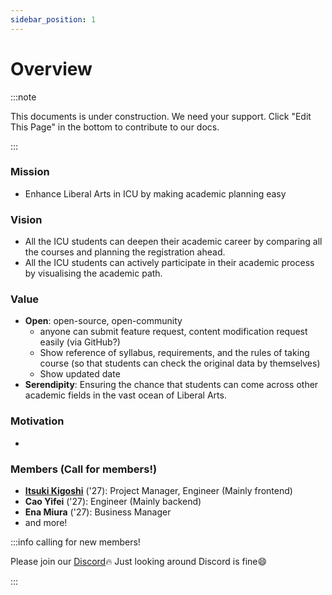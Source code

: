 ```yaml
---
sidebar_position: 1
---
```


# Overview

:::note

This documents is under construction.
We need your support.
Click "Edit This Page" in the bottom to contribute to our docs.

:::

### Mission

- Enhance Liberal Arts in ICU by making academic planning easy

### Vision

- All the ICU students can deepen their academic career by comparing all the courses and planning the registration ahead.
- All the ICU students can actively participate in their academic process by visualising the academic path.

### Value

- **Open**: open-source, open-community
  - anyone can submit feature request, content modification request easily (via GitHub?)
  - Show reference of syllabus, requirements, and the rules of taking course (so that students can check the original data by themselves)
  - Show updated date
- **Serendipity**: Ensuring the chance that students can come across other academic fields in the vast ocean of Liberal Arts.

### Motivation

-

### Members (Call for members!)

- **[Itsuki Kigoshi](https://itsukikigoshi.github.io/)** ('27): Project Manager, Engineer (Mainly frontend)
- **Cao Yifei** ('27): Engineer (Mainly backend)
- **Ena Miura** ('27): Business Manager
- and more!

:::info calling for new members!

Please join our [Discord](https://discord.gg/2gmKTs4ezk):fire: Just looking around Discord is fine:smile:

:::

